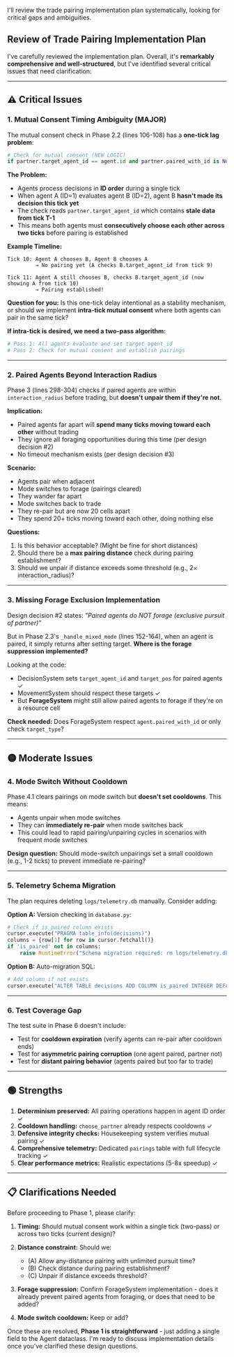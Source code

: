 I'll review the trade pairing implementation plan systematically, looking for critical gaps and ambiguities.

## Review of Trade Pairing Implementation Plan

I've carefully reviewed the implementation plan. Overall, it's **remarkably comprehensive and well-structured**, but I've identified several critical issues that need clarification:

---

## ⚠️ **Critical Issues**

### 1. **Mutual Consent Timing Ambiguity** (MAJOR)

The mutual consent check in Phase 2.2 (lines 106-108) has a **one-tick lag problem**:

```python
# Check for mutual consent (NEW LOGIC)
if partner.target_agent_id == agent.id and partner.paired_with_id is None:
```

**The Problem:**
- Agents process decisions in **ID order** during a single tick
- When agent A (ID=1) evaluates agent B (ID=2), agent B **hasn't made its decision this tick yet**
- The check reads `partner.target_agent_id` which contains **stale data from tick T-1**
- This means both agents must **consecutively choose each other across two ticks** before pairing is established

**Example Timeline:**
```
Tick 10: Agent A chooses B, Agent B chooses A
         → No pairing yet (A checks B.target_agent_id from tick 9)
         
Tick 11: Agent A still chooses B, checks B.target_agent_id (now showing A from tick 10)
         → Pairing established!
```

**Question for you:** Is this one-tick delay intentional as a stability mechanism, or should we implement **intra-tick mutual consent** where both agents can pair in the same tick?

**If intra-tick is desired, we need a two-pass algorithm:**
```python
# Pass 1: All agents evaluate and set target_agent_id
# Pass 2: Check for mutual consent and establish pairings
```

---

### 2. **Paired Agents Beyond Interaction Radius**

Phase 3 (lines 298-304) checks if paired agents are within `interaction_radius` before trading, but **doesn't unpair them if they're not**.

**Implication:**
- Paired agents far apart will **spend many ticks moving toward each other** without trading
- They ignore all foraging opportunities during this time (per design decision #2)
- No timeout mechanism exists (per design decision #3)

**Scenario:**
- Agents pair when adjacent
- Mode switches to forage (pairings cleared)
- They wander far apart
- Mode switches back to trade
- They re-pair but are now 20 cells apart
- They spend 20+ ticks moving toward each other, doing nothing else

**Questions:**
1. Is this behavior acceptable? (Might be fine for short distances)
2. Should there be a **max pairing distance** check during pairing establishment?
3. Should we unpair if distance exceeds some threshold (e.g., 2× interaction_radius)?

---

### 3. **Missing Forage Exclusion Implementation**

Design decision #2 states: *"Paired agents do NOT forage (exclusive pursuit of partner)"*

But in Phase 2.3's `_handle_mixed_mode` (lines 152-164), when an agent is paired, it simply returns after setting target. **Where is the forage suppression implemented?**

Looking at the code:
- DecisionSystem sets `target_agent_id` and `target_pos` for paired agents ✓
- MovementSystem should respect these targets ✓
- But **ForageSystem** might still allow paired agents to forage if they're on a resource cell

**Check needed:** Does ForageSystem respect `agent.paired_with_id` or only check `target_type`?

---

## 🟡 **Moderate Issues**

### 4. **Mode Switch Without Cooldown**

Phase 4.1 clears pairings on mode switch but **doesn't set cooldowns**. This means:
- Agents unpair when mode switches
- They can **immediately re-pair** when mode switches back
- This could lead to rapid pairing/unpairing cycles in scenarios with frequent mode switches

**Design question:** Should mode-switch unpairings set a small cooldown (e.g., 1-2 ticks) to prevent immediate re-pairing?

---

### 5. **Telemetry Schema Migration**

The plan requires deleting `logs/telemetry.db` manually. Consider adding:

**Option A:** Version checking in `database.py`:
```python
# Check if is_paired column exists
cursor.execute("PRAGMA table_info(decisions)")
columns = {row[1] for row in cursor.fetchall()}
if 'is_paired' not in columns:
    raise RuntimeError("Schema migration required: rm logs/telemetry.db")
```

**Option B:** Auto-migration SQL:
```python
# Add column if not exists
cursor.execute("ALTER TABLE decisions ADD COLUMN is_paired INTEGER DEFAULT 0")
```

---

### 6. **Test Coverage Gap**

The test suite in Phase 6 doesn't include:
- Test for **cooldown expiration** (verify agents can re-pair after cooldown ends)
- Test for **asymmetric pairing corruption** (one agent paired, partner not)
- Test for **distant pairing behavior** (agents paired but too far to trade)

---

## 🟢 **Strengths**

1. **Determinism preserved:** All pairing operations happen in agent ID order ✓
2. **Cooldown handling:** `choose_partner` already respects cooldowns ✓
3. **Defensive integrity checks:** Housekeeping system verifies mutual pairing ✓
4. **Comprehensive telemetry:** Dedicated `pairings` table with full lifecycle tracking ✓
5. **Clear performance metrics:** Realistic expectations (5-8x speedup) ✓

---

## 📋 **Clarifications Needed**

Before proceeding to Phase 1, please clarify:

1. **Timing:** Should mutual consent work within a single tick (two-pass) or across two ticks (current design)?

2. **Distance constraint:** Should we:
   - (A) Allow any-distance pairing with unlimited pursuit time?
   - (B) Check distance during pairing establishment?
   - (C) Unpair if distance exceeds threshold?

3. **Forage suppression:** Confirm ForageSystem implementation - does it already prevent paired agents from foraging, or does that need to be added?

4. **Mode switch cooldown:** Keep or add?

Once these are resolved, **Phase 1 is straightforward** - just adding a single field to the Agent dataclass. I'm ready to discuss implementation details once you've clarified these design questions.